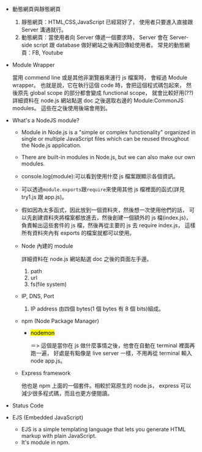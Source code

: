 - 動態網頁與靜態網頁

  1. 靜態網頁：HTML,CSS,JavaScript 已經寫好了，
     使用者只要進入直接跟 Server 溝通就行。
  2. 動態網頁：當使用者向 Server 傳遞一個要求時，
     Server 會在 Server-side script 跟 database 做好網站之後再回傳給使用者。
     常見的動態網頁：FB, Youtube

- Module Wrapper

  當用 commend line 或是其他非瀏覽器來運行 js 檔案時，
  會經過 Module wrapper。
  也就是說，它在執行這個 code 時，會把這個程式碼包起來，
  然後原先 global scope 的部分都會變成 functional scope，
  就會比較好用(??)
  詳細資料在 node.js 網站點選 doc 之後選取右邊的 Module:CommonJS modules。
  這些在之後使用後端會用到。

- What's a NodeJS module?

  - Module in Node.js is a "simple or complex functionality" organized in single or multiple JavaScript files which can be reused throughout the Node.js application.

  - There are built-in modules in Node.js, but we can also make our own modules.

  - console.log(module):可以看到使用什麼 js 檔案跟顯示各個資訊。

  - 可以透過`module.exports`跟`require`來使用其他 js 檔裡面的函式(詳見 try1.js 跟 app.js)。

  - 假如因為太多函式，因此放到一個資料夾，然後想一次使用他們的話，
    可以先創建資料夾將檔案都放進去，然後創建一個額外的 js 檔(index.js)，
    負責輸出這些套件的 js 檔，然後再從主要的 js 去 require index.js，
    這樣所有資料夾內有 exports 的檔案就都可以使用。

  - Node 內建的 module

    詳細資料在 node.js 網站點選 doc 之後的頁面左手邊。

    1. path
    2. url
    3. fs(file system)

  - IP, DNS, Port

    1. IP address
       由四個 bytes(1 個 bytes 有 8 個 bits)組成。

  - npm (Node Package Manager)

    - <mark>nodemon<mark/>

      ＝> 這個是當你在 js 做什麼事情之後，他會在自動在 terminal 裡面再跑一遍，
      好處是有點像是 live server 一樣，不用再從 terminal 輸入 node app.js。

  - Express framework

    他也是 npm 上面的一個套件。相較於寫原生的 node.js，
    express 可以減少很多程式碼，而且也更方便閱讀。

- Status Code

- EJS (Embedded JavaScript)

  - EJS is a simple templating language that lets
    you generate HTML markup with plain
    JavaScript.
  - It's module in npm.
